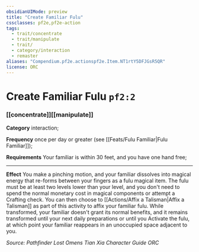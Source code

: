 ```yaml
---
obsidianUIMode: preview
title: "Create Familiar Fulu"
cssclasses: pf2e,pf2e-action
tags:
  - trait/concentrate
  - trait/manipulate
  - trait/
  - category/interaction
  - remaster
aliases: "Compendium.pf2e.actionspf2e.Item.NT1rtY5DFJGsR5QR"
license: ORC
---
```

# Create Familiar Fulu `pf2:2`

### [[concentrate]][[manipulate]]

**Category** interaction; 




**Frequency** once per day or greater (see [[Feats/Fulu Familiar|Fulu Familiar]]);

**Requirements** Your familiar is within 30 feet, and you have one hand free;

* * *

**Effect** You make a pinching motion, and your familiar dissolves into magical energy that re-forms between your fingers as a fulu magical item. The fulu must be at least two levels lower than your level, and you don't need to spend the normal monetary cost in magical components or attempt a Crafting check. You can then choose to [[Actions/Affix a Talisman|Affix a Talisman]] as part of this activity to affix your familiar fulu. While transformed, your familiar doesn't grant its normal benefits, and it remains transformed until your next daily preparations or until you Activate the fulu, at which point your familiar reappears in an unoccupied space adjacent to you.

*Source: Pathfinder Lost Omens Tian Xia Character Guide*
*ORC*